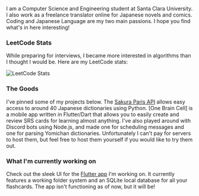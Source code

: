 I am a Computer Science and Engineering student at Santa Clara University.
I also work as a freelance translator online for Japanese novels and comics.
Coding and Japanese Language are my two main passions. 
I hope you find what's in here interesting!

### LeetCode Stats

While preparing for interviews, I became more interested in algorithms than I thought I would be. Here are my LeetCode stats:

![LeetCode Stats](https://leetcard.jacoblin.cool/mugichoco?theme=nord&font=Thasadith)

### The Goods
I've pinned some of my projects below. The [Sakura Paris API](https://github.com/shur1m/sakuraParisPythonAPI) allows easy access to around 40 Japanese dictionaries using Python. [One Brain Cell] is a mobile app written in Flutter/Dart that allows you to easily create and review SRS cards for learning almost anything. I've also played around with Discord bots using Node.js, and made one for scheduling messages and one for parsing Yomichan dictionaries. Unfortunately I can't pay for servers to host them, but feel free to host them yourself if you would like to try them out.

### What I'm currently working on
Check out the sleek UI for the [Flutter app](https://github.com/shur1m/one_brain_cell) I'm working on. It currently features a working folder system and an SQLite local database for all your flashcards. The app isn't functioning as of now, but it will be!
